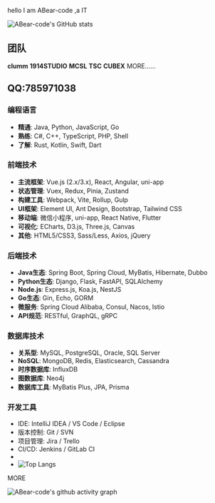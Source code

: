 hello I am ABear-code ,a IT

![ABear-code's GitHub stats](https://github-readme-stats.vercel.app/api?username=ABear-code)

## 团队
**clumm**
**1914STUDIO**
**MCSL**
**TSC**
**CUBEX**
MORE……
## QQ:785971038

### 编程语言
- **精通**: Java, Python, JavaScript, Go
- **熟练**: C#, C++, TypeScript, PHP, Shell
- **了解**: Rust, Kotlin, Swift, Dart

### 前端技术
- **主流框架**: Vue.js (2.x/3.x), React, Angular, uni-app
- **状态管理**: Vuex, Redux, Pinia, Zustand
- **构建工具**: Webpack, Vite, Rollup, Gulp
- **UI框架**: Element UI, Ant Design, Bootstrap, Tailwind CSS
- **移动端**: 微信小程序, uni-app, React Native, Flutter
- **可视化**: ECharts, D3.js, Three.js, Canvas
- **其他**: HTML5/CSS3, Sass/Less, Axios, jQuery

### 后端技术
- **Java生态**: Spring Boot, Spring Cloud, MyBatis, Hibernate, Dubbo
- **Python生态**: Django, Flask, FastAPI, SQLAlchemy
- **Node.js**: Express.js, Koa.js, NestJS
- **Go生态**: Gin, Echo, GORM
- **微服务**: Spring Cloud Alibaba, Consul, Nacos, Istio
- **API规范**: RESTful, GraphQL, gRPC

### 数据库技术
- **关系型**: MySQL, PostgreSQL, Oracle, SQL Server
- **NoSQL**: MongoDB, Redis, Elasticsearch, Cassandra
- **时序数据库**: InfluxDB
- **图数据库**: Neo4j
- **数据库工具**: MyBatis Plus, JPA, Prisma
  
### 开发工具
- IDE: IntelliJ IDEA / VS Code / Eclipse
- 版本控制: Git / SVN
- 项目管理: Jira / Trello
- CI/CD: Jenkins / GitLab CI
-
- ![Top Langs](https://github-readme-stats.vercel.app/api/top-langs/?username=ABear-code)

MORE

![ABear-code's github activity graph](https://github-readme-activity-graph.vercel.app/graph?username=ABear-code)





